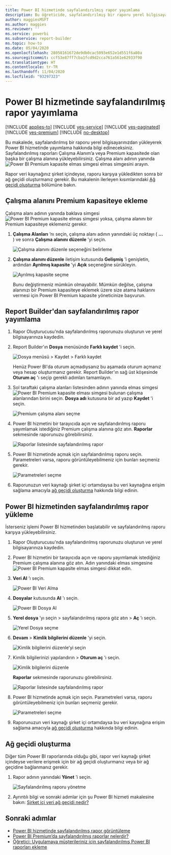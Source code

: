 ```yaml
---
title: Power BI hizmetinde sayfalandırılmış rapor yayımlama
description: Bu öğreticide, sayfalandırılmış bir raporu yerel bilgisayarınızdan yükleyerek Power BI hizmetinde yayımlamayı öğreneceksiniz.
author: maggiesMSFT
ms.author: maggies
ms.reviewer: ''
ms.service: powerbi
ms.subservice: report-builder
ms.topic: how-to
ms.date: 05/04/2020
ms.openlocfilehash: 28058161672de9db0cac5093e652e1d551f6a80a
ms.sourcegitcommit: ccf53e87ff7cba1fcd9d2cca761a561e62933f90
ms.translationtype: HT
ms.contentlocale: tr-TR
ms.lasthandoff: 11/04/2020
ms.locfileid: "93297323"
---
```

# <a name="publish-a-paginated-report-to-the-power-bi-service"></a>Power BI hizmetinde sayfalandırılmış rapor yayımlama

[!INCLUDE [applies-to](../includes/applies-to.md)] [!INCLUDE [yes-service](../includes/yes-service.md)] [!INCLUDE [yes-paginated](../includes/yes-paginated.md)] [!INCLUDE [yes-premium](../includes/yes-premium.md)] [!INCLUDE [no-desktop](../includes/no-desktop.md)] 

Bu makalede, sayfalandırılmış bir raporu yerel bilgisayarınızdan yükleyerek Power BI hizmetinde yayımlama hakkında bilgi edineceksiniz. Sayfalandırılmış raporları Çalışma Alanım’a veya Premium kapasitede olan başka bir çalışma alanına yükleyebilirsiniz. Çalışma alanı adının yanında ![Power BI Premium kapasite elmas simgesi](media/paginated-reports-save-to-power-bi-service/premium-diamond.png) elmas simgesini arayın. 

Rapor veri kaynağınız şirket içindeyse, raporu karşıya yükledikten sonra bir ağ geçidi oluşturmanız gerekir. Bu makalenin ilerleyen kısımlarındaki [Ağ geçidi oluşturma](#create-a-gateway) bölümüne bakın.

## <a name="add-a-workspace-to-a-premium-capacity"></a>Çalışma alanını Premium kapasiteye ekleme

Çalışma alanı adının yanında baklava simgesi ![Power BI Premium kapasite elmas simgesi](media/paginated-reports-save-to-power-bi-service/premium-diamond.png) yoksa, çalışma alanını bir Premium kapasiteye eklemeniz gerekir. 

1. **Çalışma Alanları** ’nı seçin, çalışma alanı adının yanındaki üç noktayı ( **...** ) ve sonra **Çalışma alanını düzenle** ’yi seçin.

    ![Çalışma alanını düzenle seçeneğini belirleme](media/paginated-reports-save-to-power-bi-service/power-bi-paginated-edit-workspace.png)

1. **Çalışma alanını düzenle** iletişim kutusunda **Gelişmiş** ’i genişletin, ardından **Ayrılmış kapasite** ’yi **Açık** seçeneğine sürükleyin.

    ![Ayrılmış kapasite seçme](media/paginated-reports-save-to-power-bi-service/power-bi-paginated-edit-workspace-dialog.png)

   Bunu değiştirmeniz mümkün olmayabilir. Mümkün değilse, çalışma alanınızı bir Premium kapasiteye eklemek üzere size atama haklarını vermesi için Power BI Premium kapasite yöneticinize başvurun.

## <a name="from-report-builder-publish-a-paginated-report"></a>Report Builder'dan sayfalandırılmış rapor yayımlama

1. Rapor Oluşturucusu'nda sayfalandırılmış raporunuzu oluşturun ve yerel bilgisayarınıza kaydedin.

1. Report Builder'ın **Dosya** menüsünde **Farklı kaydet** 'i seçin.

    ![Dosya menüsü > Kaydet > Farklı kaydet](media/paginated-reports-save-to-power-bi-service/power-bi-paginated-save-as.png)

    Henüz Power BI'da oturum açmadıysanız bu aşamada oturum açmanız veya hesap oluşturmanız gerekir. Report Builder'ın sağ üst köşesinde **Oturum aç** 'ı seçip gerekli adımları tamamlayın.

2. Sol taraftaki çalışma alanları listesinden adının yanında elmas simgesi ![Power BI Premium kapasite elması simgesi](media/paginated-reports-save-to-power-bi-service/premium-diamond.png) bulunan çalışma alanlarından birini seçin. **Dosya adı** kutusuna bir ad yazıp **Kaydet** 'i seçin. 

    ![Premium çalışma alanı seçme](media/paginated-reports-save-to-power-bi-service/power-bi-paginated-select-workspace.png)

4. Power BI hizmetini bir tarayıcıda açın ve sayfalandırılmış raporu yayımlamak istediğiniz Premium çalışma alanına göz atın. **Raporlar** sekmesinde raporunuzu görebilirsiniz.

    ![Raporlar listesinde sayfalandırılmış rapor](media/paginated-reports-save-to-power-bi-service/power-bi-paginated-wwi-report.png)

5. Power BI hizmetinde açmak için sayfalandırılmış raporu seçin. Parametreleri varsa, raporu görüntüleyebilmeniz için bunları seçmeniz gerekir.

    ![Parametreleri seçme](media/paginated-reports-save-to-power-bi-service/power-bi-paginated-select-parameters.png)

6. Raporunuzun veri kaynağı şirket içi ortamdaysa bu veri kaynağına erişim sağlama amacıyla [ağ geçidi oluşturma](#create-a-gateway) hakkında bilgi edinin.

## <a name="from-the-power-bi-service-upload-a-paginated-report"></a>Power BI hizmetinden sayfalandırılmış rapor yükleme

İsterseniz işlemi Power BI hizmetinden başlatabilir ve sayfalandırılmış raporu karşıya yükleyebilirsiniz.

1. Rapor Oluşturucusu'nda sayfalandırılmış raporunuzu oluşturun ve yerel bilgisayarınıza kaydedin.

1. Power BI hizmetini bir tarayıcıda açın ve raporu yayımlamak istediğiniz Premium çalışma alanına göz atın. Adın yanındaki elmas simgesine ![Power BI Premium kapasite elmas simgesi](media/paginated-reports-save-to-power-bi-service/premium-diamond.png) dikkat edin. 

1. **Veri Al** ’ı seçin.

    ![Power BI Veri Alma](media/paginated-reports-save-to-power-bi-service/power-bi-paginated-get-data.png)

1. **Dosyalar** kutusunda **Al** 'ı seçin.

    ![Power BI Dosya Al](media/paginated-reports-save-to-power-bi-service/power-bi-paginated-files-get.png)

1. **Yerel dosya** ’yı seçin > sayfalandırılmış rapora göz atın > **Aç** ’ı seçin.

    ![Yerel Dosya seçme](media/paginated-reports-save-to-power-bi-service/power-bi-paginated-local-file.png)

1. **Devam** > **Kimlik bilgilerini düzenle** ’yi seçin.

    ![Kimlik bilgilerini düzenle’yi seçin](media/paginated-reports-save-to-power-bi-service/power-bi-paginated-select-edit-credentials.png)

1. Kimlik bilgilerinizi yapılandırın > **Oturum aç** ’ı seçin.

    ![Kimlik bilgilerini düzenle](media/paginated-reports-save-to-power-bi-service/power-bi-paginated-credentials.png)

   **Raporlar** sekmesinde raporunuzu görebilirsiniz.

    ![Raporlar listesinde sayfalandırılmış rapor](media/paginated-reports-save-to-power-bi-service/power-bi-paginated-wwi-report.png)

1. Power BI hizmetinde açmak için seçin. Parametreleri varsa, raporu görüntüleyebilmeniz için bunları seçmeniz gerekir.
 
    ![Parametreleri seçme](media/paginated-reports-save-to-power-bi-service/power-bi-paginated-select-parameters.png)

6. Raporunuzun veri kaynağı şirket içi ortamdaysa bu veri kaynağına erişim sağlama amacıyla [ağ geçidi oluşturma](#create-a-gateway) hakkında bilgi edinin.

## <a name="create-a-gateway"></a>Ağ geçidi oluşturma

Diğer tüm Power BI raporlarında olduğu gibi, rapor veri kaynağı şirket içindeyse verilere erişmek için bir ağ geçidi oluşturmanız veya bir ağ geçidine bağlanmanız gerekir.

1. Rapor adının yanındaki **Yönet** ’i seçin.

   ![Sayfalandırılmış raporu yönetme](media/paginated-reports-save-to-power-bi-service/power-bi-paginated-manage.png)

1. Ayrıntılı bilgi ve sonraki adımlar için şu Power BI hizmeti makalesine bakın: [Şirket içi veri ağ geçidi nedir?](../connect-data/service-gateway-onprem.md)



## <a name="next-steps"></a>Sonraki adımlar

- [Power BI hizmetinde sayfalandırılmış rapor görüntüleme](../consumer/paginated-reports-view-power-bi-service.md)
- [Power BI Premium’da sayfalandırılmış raporlar nelerdir?](paginated-reports-report-builder-power-bi.md)
- [Öğretici: Uygulamaya müşterileriniz için sayfalandırılmış Power BI raporları ekleme](../developer/embedded/embed-paginated-reports-customers.md)
